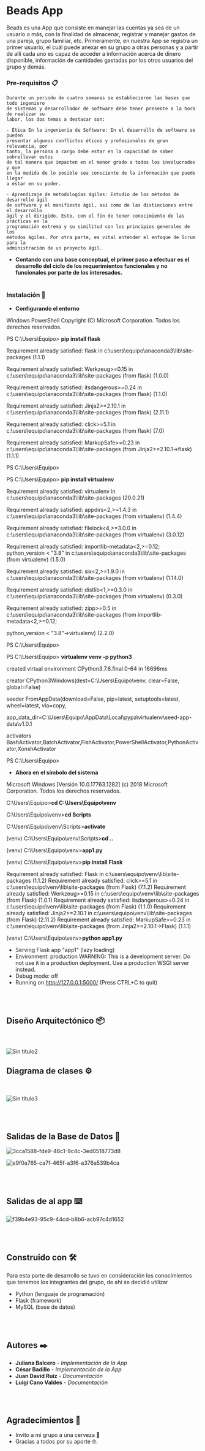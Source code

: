 # Beads App
Beads es una App que consiste en manejar las cuentas ya sea de un usuario o más,
con la finalidad de almacenar, registrar y manejar gastos de una pareja, grupo familiar,
etc. Primeramente, en nuestra App se registra un primer usuario, el cuál puede anexar
en su grupo a otras personas y a partir de allí cada uno es capaz de acceder a
información acerca de dinero disponible, información de cantidades gastadas por los
otros usuarios del grupo y demás.


### Pre-requisitos 📋


```
Durante un periodo de cuatro semanas se establecieron las bases que todo ingeniero
de sistemas y desarrollador de software debe tener presente a la hora de realizar su
labor, los dos temas a destacar son:

- Ética En la ingeniería de Software: En el desarrollo de software se pueden
presentar algunos conflictos éticos y profesionales de gran relevancia, por
tanto, la persona a cargo debe estar en la capacidad de saber sobrellevar estos
de tal manera que impacten en el menor grado a todos los involucrados y que
en la medida de lo posible sea consciente de la información que puede llegar
a estar en su poder. 

- Aprendizaje de metodologías ágiles: Estudio de los métodos de desarrollo ágil
de software y el manifiesto ágil, así como de las distinciones entre el desarrollo
ágil y el dirigido. Esto, con el fin de tener conocimiento de las prácticas en la 
programación extrema y su similitud con los principios generales de los
métodos ágiles. Por otra parte, es vital entender el enfoque de Scrum para la
administración de un proyecto ágil. 
```

* **Contando con una base conceptual, el primer paso a efectuar es el desarrollo del ciclo
de los requerimientos funcionales y no funcionales por parte de los interesados.**
<br/><br/>
### Instalación 🔧


* **Configurando el entorno**

Windows PowerShell
Copyright (C) Microsoft Corporation. Todos los derechos reservados.

PS C:\Users\Equipo> **pip install flask**

Requirement already satisfied: flask in c:\users\equipo\anaconda3\lib\site-packages (1.1.1)

Requirement already satisfied: Werkzeug>=0.15 in c:\users\equipo\anaconda3\lib\site-packages (from flask) (1.0.0)

Requirement already satisfied: itsdangerous>=0.24 in c:\users\equipo\anaconda3\lib\site-packages (from flask) (1.1.0)

Requirement already satisfied: Jinja2>=2.10.1 in c:\users\equipo\anaconda3\lib\site-packages (from flask) (2.11.1)

Requirement already satisfied: click>=5.1 in c:\users\equipo\anaconda3\lib\site-packages (from flask) (7.0)

Requirement already satisfied: MarkupSafe>=0.23 in c:\users\equipo\anaconda3\lib\site-packages (from Jinja2>=2.10.1->flask) (1.1.1)

PS C:\Users\Equipo>

PS C:\Users\Equipo> **pip install virtualenv**

Requirement already satisfied: virtualenv in c:\users\equipo\anaconda3\lib\site-packages (20.0.21)

Requirement already satisfied: appdirs<2,>=1.4.3 in c:\users\equipo\anaconda3\lib\site-packages (from virtualenv) (1.4.4)

Requirement already satisfied: filelock<4,>=3.0.0 in c:\users\equipo\anaconda3\lib\site-packages (from virtualenv) (3.0.12)

Requirement already satisfied: importlib-metadata<2,>=0.12; python_version < "3.8" in c:\users\equipo\anaconda3\lib\site-packages (from virtualenv) (1.5.0)

Requirement already satisfied: six<2,>=1.9.0 in c:\users\equipo\anaconda3\lib\site-packages (from virtualenv) (1.14.0)

Requirement already satisfied: distlib<1,>=0.3.0 in c:\users\equipo\anaconda3\lib\site-packages (from virtualenv) (0.3.0)

Requirement already satisfied: zipp>=0.5 in c:\users\equipo\anaconda3\lib\site-packages (from importlib-metadata<2,>=0.12; 

python_version < "3.8"->virtualenv) (2.2.0)

PS C:\Users\Equipo>

PS C:\Users\Equipo> **virtualenv venv -p python3**

created virtual environment CPython3.7.6.final.0-64 in 16696ms

creator CPython3Windows(dest=C:\Users\Equipo\venv, clear=False, global=False)

seeder FromAppData(download=False, pip=latest, setuptools=latest, wheel=latest, via=copy,

app_data_dir=C:\Users\Equipo\AppData\Local\pypa\virtualenv\seed-app-data\v1.0.1

activators BashActivator,BatchActivator,FishActivator,PowerShellActivator,PythonActivator,XonshActivator

PS C:\Users\Equipo>

* **Ahora en el símbolo del sistema**

Microsoft Windows [Versión 10.0.17763.1282]
(c) 2018 Microsoft Corporation. Todos los derechos reservados.

C:\Users\Equipo>**cd C:\Users\Equipo\venv**

C:\Users\Equipo\venv>**cd Scripts**

C:\Users\Equipo\venv\Scripts>**activate**

(venv) C:\Users\Equipo\venv\Scripts>**cd ..**

(venv) C:\Users\Equipo\venv>**app1.py**

(venv) C:\Users\Equipo\venv>**pip install Flask**

Requirement already satisfied: Flask in c:\users\equipo\venv\lib\site-packages (1.1.2)
Requirement already satisfied: click>=5.1 in c:\users\equipo\venv\lib\site-packages (from Flask) (7.1.2)
Requirement already satisfied: Werkzeug>=0.15 in c:\users\equipo\venv\lib\site-packages (from Flask) (1.0.1)
Requirement already satisfied: itsdangerous>=0.24 in c:\users\equipo\venv\lib\site-packages (from Flask) (1.1.0)
Requirement already satisfied: Jinja2>=2.10.1 in c:\users\equipo\venv\lib\site-packages (from Flask) (2.11.2)
Requirement already satisfied: MarkupSafe>=0.23 in c:\users\equipo\venv\lib\site-packages (from Jinja2>=2.10.1->Flask) (1.1.1)

(venv) C:\Users\Equipo\venv>**python app1.py**
 * Serving Flask app "app1" (lazy loading)
 * Environment: production
   WARNING: This is a development server. Do not use it in a production deployment.
   Use a production WSGI server instead.
 * Debug mode: off
 * Running on http://127.0.0.1:5000/ (Press CTRL+C to quit)

<br/><br/>
## Diseño Arquitectónico 📦
<br/><br/>
![Sin título2](https://user-images.githubusercontent.com/66752504/84430300-1bca5600-abef-11ea-8028-cb76ae849ffe.jpg)


## Diagrama de clases ⚙️

<br/><br/>
![Sin título3](https://user-images.githubusercontent.com/66752504/84430869-f38f2700-abef-11ea-9db6-1be54b17f985.jpg)



<br/><br/>
## Salidas de la Base de Datos 🔩


![3cca1588-fde9-48c1-9c4c-3ed0518773d8](https://user-images.githubusercontent.com/66752504/84427180-19b1c880-abea-11ea-840e-e135d6290cbf.jpg)



![e9f0a765-ca7f-465f-a3f6-a376a539b4ca](https://user-images.githubusercontent.com/66752504/84427186-1e767c80-abea-11ea-95c4-04af0d9bb12f.jpg)




<br/><br/>
## Salidas de al app ⌨️

![f39b4e93-95c9-44cd-b8b6-acb97c4d1652](https://user-images.githubusercontent.com/66752504/84426767-62b54d00-abe9-11ea-90f3-4651ec1a5e6e.jpg)


<br/><br/>
## Construido con 🛠️

Para esta parte de desarrollo se tuvo en consideración los conocimientos que
tenemos los integrantes del grupo, de ahí se decidió utilizar 

* Python (lenguaje de
programación)
* Flask (framework) 
* MySQL (base de datos)

<br/><br/>

## Autores ✒️

* **Juliana Balcero** - *Implementación de la App*
* **César Badillo** - *Implementación de la App* 
* **Juan David Ruiz** - *Documentación*
* **Luigi Cano Valdes** - *Documentación*

 
<br/><br/>
## Agradecimientos 🎁


* Invito a mi grupo a una  cerveza 🍺  
* Gracias a todos por su aporte 🤓.





